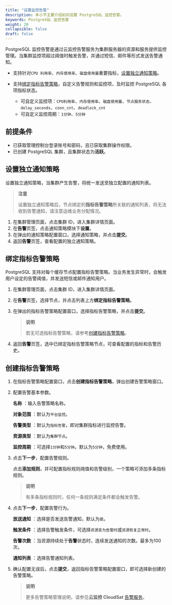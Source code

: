 ```yaml
---
title: "设置监控告警"
description: 本小节主要介绍如何设置 PostgreSQL 监控告警。 
keywords: PostgreSQL 监控告警
weight: 20
collapsible: false
draft: false
---
```





PostgreSQL 监控告警是通过云监控告警服务为集群服务器的资源和服务提供监控管理。当集群监控项超过阈值时触发告警，并通过短信、邮件等形式发送告警通知。

- 支持针对`CPU 利用率`、`内存使用率`、`磁盘使用量`重要指标，[设置独立通知策略](#设置独立通知策略)。

- 支持[绑定指标告警策略](#绑定指标告警策略)，自定义告警规则和监控项，及时监控 PostgreSQL 各项指标状态。
  
     - 可自定义监控项：`CPU利用率`、`内存使用率`、`磁盘使用量`、`节点服务状态`、`delay_seconds`、`conn_cnt`、`deadlock_cnt`
     -  可自定义监控周期：`1分钟`、`5分钟`
## 前提条件

- 已获取管理控制台登录账号和密码，且已获取集群操作权限。
- 已创建 PostgreSQL 集群，且集群状态为**活跃**。

## 设置独立通知策略

设置独立通知策略，当集群产生告警，将统一发送至独立配置的通知列表。

> **注意**
> 
> 设置独立通知策略后，节点绑定的**指标告警策略**所关联的通知列表，将无法收到告警通知，请注意运维业务分配情况。

1. 在集群管理页面，点击集群 ID，进入集群详情页面。
2. 在**告警**页签，点击通知策略模块下**设置**。
3. 在弹出的通知策略配置窗口，选择通知策略，并点击**提交**。
4. 返回**告警**页签，查看配置的独立通知策略。

## 绑定指标告警策略

PostgreSQL 支持对每个缓存节点配置指标告警策略。当业务发生异常时，会触发用户设定的告警阈值，并发送短信或邮件通知用户。

1. 在集群管理页面，点击集群 ID，进入集群详情页面。
2. 在**告警**页签，选择节点，并点击列表上方**绑定指标告警策略**。
3. 在弹出的指标告警策略配置窗口，选择指标告警策略，并点击**提交**。

   > **说明**
   >
   > 若无可选指标告警策略，请参考[创建指标告警策略](#创建指标告警策略)。

4. 返回**告警**页签，选中已绑定指标告警策略节点，可查看配置的指标和告警历史。

## 创建指标告警策略

1. 在指标告警策略配置窗口，点击**创建指标告警策略**，弹出创建告警策略窗口。

2. 配置告警基本参数。  
   
    **名称** ：输入告警策略名称。
    
    **对象范围** ：默认为`平台监控`。
    
    **告警类型** ：默认为`指标告警`，即对集群指标进行监控告警。

   **资源类型** ：默认为`集群节点`。

   **监控周期** ：可选择`1分钟`和`5分钟`。默认为`5分钟`，免费使用。

3. 点击**下一步**，配置告警规则。   
   
   点击**添加规则**，并可配置指标规则阈值和告警级别，一个策略可添加多条指标规则。

   > **说明**
   > 
   > 有多条指标规则时，任何一条规则满足条件都会触发告警。

4. 点击**下一步**，配置告警行为。  
   
    **放送通知** ：选择是否发送告警通知，默认为`是`。
    
    **触发条件** ：选择告警触发条件，可选择`资源变为告警时`或`资源恢复正常时`。
    
   **告警次数** ：当资源持续处于**告警**状态时，连续发送通知的次数。最多为100次。
   
   **通知列表** ：选择告警通知列表。

5. 确认配置无误后，点击**提交**，返回指标告警策略配置窗口，即可选择新创建的告警策略。

   > **说明**
   >
   > 更多告警策略管理说明，请参见**云监控 CloudSat** [告警服务](../../../../../monitor_service/cloudsat/manual/alarm_service)。
